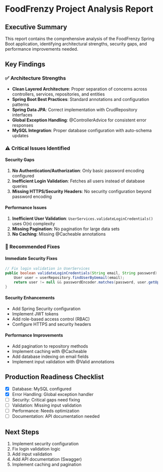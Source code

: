 # FoodFrenzy Project Analysis Report

## Executive Summary
This report contains the comprehensive analysis of the FoodFrenzy Spring Boot application, identifying architectural strengths, security gaps, and performance improvements needed.



## Key Findings

### ✅ Architecture Strengths
- **Clean Layered Architecture**: Proper separation of concerns across controllers, services, repositories, and entities
- **Spring Boot Best Practices**: Standard annotations and configuration patterns
- **Spring Data JPA**: Correct implementation with CrudRepository interfaces
- **Global Exception Handling**: @ControllerAdvice for consistent error responses
- **MySQL Integration**: Proper database configuration with auto-schema updates

### ⚠️ Critical Issues Identified

#### Security Gaps
1. **No Authentication/Authorization**: Only basic password encoding configured
2. **Inefficient Login Validation**: Fetches all users instead of database queries
3. **Missing HTTPS/Security Headers**: No security configuration beyond password encoding

#### Performance Issues
1. **Inefficient User Validation**: `UserServices.validateLoginCredentials()` uses O(n) complexity
2. **Missing Pagination**: No pagination for large data sets
3. **No Caching**: Missing @Cacheable annotations

### 🔧 Recommended Fixes

#### Immediate Security Fixes
```java
// Fix login validation in UserServices
public boolean validateLoginCredentials(String email, String password) {
    User user = userRepository.findUserByUemail(email);
    return user != null && passwordEncoder.matches(password, user.getUpassword());
}
```

#### Security Enhancements
- Add Spring Security configuration
- Implement JWT tokens
- Add role-based access control (RBAC)
- Configure HTTPS and security headers

#### Performance Improvements
- Add pagination to repository methods
- Implement caching with @Cacheable
- Add database indexing on email fields
- Implement input validation with @Valid annotations

## Production Readiness Checklist
- [x] Database: MySQL configured
- [x] Error Handling: Global exception handler
- [ ] Security: Critical gaps need fixing
- [ ] Validation: Missing input validation
- [ ] Performance: Needs optimization
- [ ] Documentation: API documentation needed

## Next Steps
1. Implement security configuration
2. Fix login validation logic
3. Add input validation
4. Add API documentation (Swagger)
5. Implement caching and pagination
